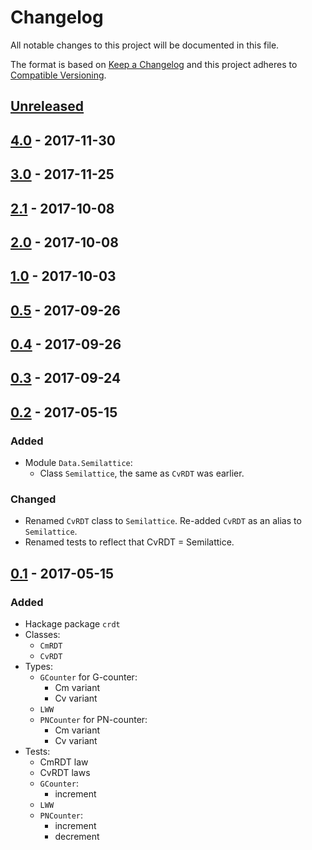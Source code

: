 # Changelog
All notable changes to this project will be documented in this file.

The format is based on [Keep a Changelog](http://keepachangelog.com/en/1.0.0/)
and this project adheres to [Compatible Versioning](https://github.com/staltz/comver).

## [Unreleased]

[Unreleased]: https://github.com/cblp/crdt/compare/4.0...master

## [4.0] - 2017-11-30

[4.0]: https://github.com/cblp/crdt/compare/3.0...4.0

## [3.0] - 2017-11-25

[3.0]: https://github.com/cblp/crdt/compare/2.1...3.0

## [2.1] - 2017-10-08

[2.1]: https://github.com/cblp/crdt/compare/2.0...2.1

## [2.0] - 2017-10-08

[2.0]: https://github.com/cblp/crdt/compare/1.0...2.0

## [1.0] - 2017-10-03

[1.0]: https://github.com/cblp/crdt/compare/0.5...1.0

## [0.5] - 2017-09-26

[0.5]: https://github.com/cblp/crdt/compare/0.4...0.5

## [0.4] - 2017-09-26

[0.4]: https://github.com/cblp/crdt/compare/0.3...0.4

## [0.3] - 2017-09-24

[0.3]: https://github.com/cblp/crdt/compare/0.2...0.3

## [0.2] - 2017-05-15

### Added
- Module `Data.Semilattice`:
  - Class `Semilattice`, the same as `CvRDT` was earlier.

### Changed
- Renamed `CvRDT` class to `Semilattice`.
  Re-added `CvRDT` as an alias to `Semilattice`.
- Renamed tests to reflect that CvRDT = Semilattice.

[0.2]: https://github.com/cblp/crdt/compare/0.1...0.2

## [0.1] - 2017-05-15
### Added
- Hackage package `crdt`
- Classes:
  - `CmRDT`
  - `CvRDT`
- Types:
  - `GCounter` for G-counter:
    - Cm variant
    - Cv variant
  - `LWW`
  - `PNCounter` for PN-counter:
    - Cm variant
    - Cv variant
- Tests:
  - CmRDT law
  - CvRDT laws
  - `GCounter`:
    - increment
  - `LWW`
  - `PNCounter`:
    - increment
    - decrement

[0.1]: https://github.com/cblp/crdt/tree/0.1
